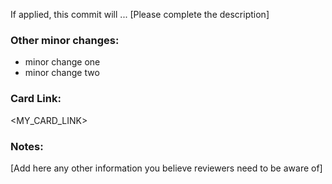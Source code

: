 If applied, this commit will ... [Please complete the description]

### Other minor changes:
 - minor change one
 - minor change two

### Card Link:
<MY_CARD_LINK>

### Notes:
[Add here any other information you believe reviewers need to be aware of]
